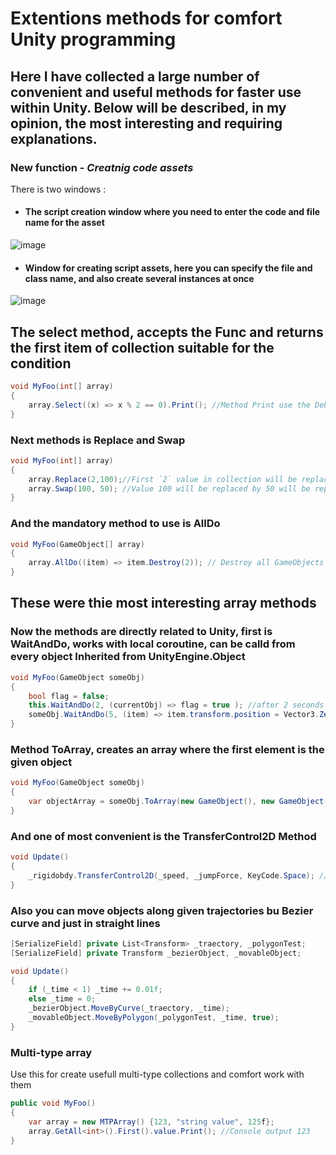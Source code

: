 # Extentions methods for comfort Unity programming
## Here I have collected a large number of convenient and useful methods for faster use within Unity. Below will be described, in my opinion, the most interesting and requiring explanations.
### New function - ***Creatnig code assets***
There is two windows :

- #### The script creation window where you need to enter the code and file name for the asset
  
![image](https://github.com/Alastor606/Unity-Code-Helper/assets/114815838/0a0d0979-4c91-415f-8891-04ecb32dcf0d)

- #### Window for creating script assets, here you can specify the file and class name, and also create several instances at once

![image](https://github.com/Alastor606/Unity-Code-Helper/assets/114815838/5f3ec148-28fa-45b9-ab48-2785257b242e)


## The select method, accepts the Func<T> and returns the first item of collection suitable for the condition
```cs
void MyFoo(int[] array)
{
    array.Select((x) => x % 2 == 0).Print(); //Method Print use the Debug.Log for display value in console
}
```
### Next methods is Replace and Swap 
```cs
void MyFoo(int[] array)
{
    array.Replace(2,100);//First `2` value in collection will be replaced to `1000`
    array.Swap(100, 50); //Value 100 will be replaced by 50 will be replaced by previous position 100
}
```
### And the mandatory method to use is AllDo

```cs
void MyFoo(GameObject[] array)
{
    array.AllDo((item) => item.Destroy(2)); // Destroy all GameObjects from array in 2 seconds
}
```
## These were thie most interesting array methods
### Now the methods are directly related to Unity, first is WaitAndDo, works with local coroutine, can be calld from every object Inherited from UnityEngine.Object
```cs
void MyFoo(GameObject someObj)
{
    bool flag = false;
    this.WaitAndDo(2, (currentObj) => flag = true ); //after 2 seconds flag will become true
    someObj.WaitAndDo(5, (item) => item.transform.position = Vector3.Zero);
}
```
### Method ToArray, creates an array where the first element is the given object
```cs
void MyFoo(GameObject someObj)
{
    var objectArray = someObj.ToArray(new GameObject(), new GameObject()); // Take params for the new objects
}
```

### And one of most convenient is the TransferControl2D Method
```cs
void Update()
{
    _rigidobdy.TransferControl2D(_speed, _jumpForce, KeyCode.Space); // Must be called only in Update
}
```

### Also you can move objects along given trajectories bu Bezier curve and just in straight lines
```cs
[SerializeField] private List<Transform> _traectory, _polygonTest;
[SerializeField] private Transform _bezierObject, _movableObject;

void Update()
{
    if (_time < 1) _time += 0.01f;
    else _time = 0;
    _bezierObject.MoveByCurve(_traectory, _time);
    _movableObject.MoveByPolygon(_polygonTest, _time, true);
}
```

### Multi-type array
Use this for create usefull multi-type collections and comfort work with them
```cs
public void MyFoo()
{
    var array = new MTPArray() {123, "string value", 125f};
    array.GetAll<int>().First().value.Print(); //Console output 123
}
```

